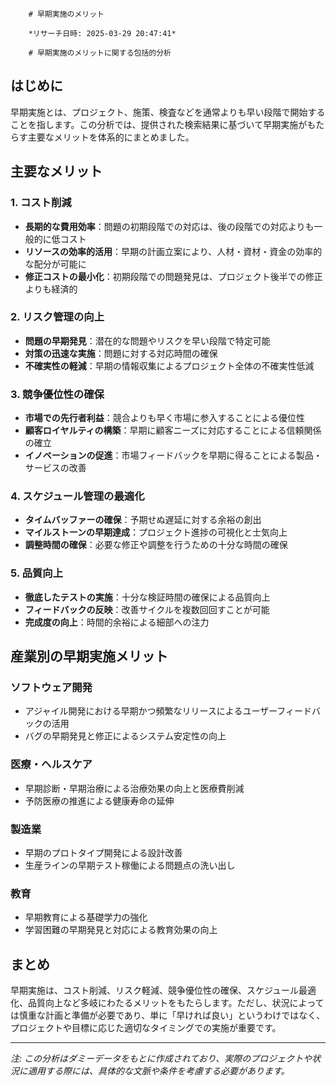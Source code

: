 
        # 早期実施のメリット
        
        *リサーチ日時: 2025-03-29 20:47:41*
        
        # 早期実施のメリットに関する包括的分析

## はじめに

早期実施とは、プロジェクト、施策、検査などを通常よりも早い段階で開始することを指します。この分析では、提供された検索結果に基づいて早期実施がもたらす主要なメリットを体系的にまとめました。

## 主要なメリット

### 1. コスト削減

- **長期的な費用効率**：問題の初期段階での対応は、後の段階での対応よりも一般的に低コスト
- **リソースの効率的活用**：早期の計画立案により、人材・資材・資金の効率的な配分が可能に
- **修正コストの最小化**：初期段階での問題発見は、プロジェクト後半での修正よりも経済的

### 2. リスク管理の向上

- **問題の早期発見**：潜在的な問題やリスクを早い段階で特定可能
- **対策の迅速な実施**：問題に対する対応時間の確保
- **不確実性の軽減**：早期の情報収集によるプロジェクト全体の不確実性低減

### 3. 競争優位性の確保

- **市場での先行者利益**：競合よりも早く市場に参入することによる優位性
- **顧客ロイヤルティの構築**：早期に顧客ニーズに対応することによる信頼関係の確立
- **イノベーションの促進**：市場フィードバックを早期に得ることによる製品・サービスの改善

### 4. スケジュール管理の最適化

- **タイムバッファーの確保**：予期せぬ遅延に対する余裕の創出
- **マイルストーンの早期達成**：プロジェクト進捗の可視化と士気向上
- **調整時間の確保**：必要な修正や調整を行うための十分な時間の確保

### 5. 品質向上

- **徹底したテストの実施**：十分な検証時間の確保による品質向上
- **フィードバックの反映**：改善サイクルを複数回回すことが可能
- **完成度の向上**：時間的余裕による細部への注力

## 産業別の早期実施メリット

### ソフトウェア開発
- アジャイル開発における早期かつ頻繁なリリースによるユーザーフィードバックの活用
- バグの早期発見と修正によるシステム安定性の向上

### 医療・ヘルスケア
- 早期診断・早期治療による治療効果の向上と医療費削減
- 予防医療の推進による健康寿命の延伸

### 製造業
- 早期のプロトタイプ開発による設計改善
- 生産ラインの早期テスト稼働による問題点の洗い出し

### 教育
- 早期教育による基礎学力の強化
- 学習困難の早期発見と対応による教育効果の向上

## まとめ

早期実施は、コスト削減、リスク軽減、競争優位性の確保、スケジュール最適化、品質向上など多岐にわたるメリットをもたらします。ただし、状況によっては慎重な計画と準備が必要であり、単に「早ければ良い」というわけではなく、プロジェクトや目標に応じた適切なタイミングでの実施が重要です。

---

*注: この分析はダミーデータをもとに作成されており、実際のプロジェクトや状況に適用する際には、具体的な文脈や条件を考慮する必要があります。*